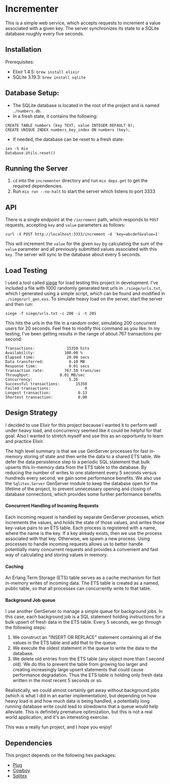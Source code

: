# Incrementer

This is a simple web service, which accepts requests to increment a value associated with a given key. The server synchronizes its state to a SQLite database roughly every five seconds.

## Installation

Prerequisites:
- Elixir 1.4.5: `brew install elixir`
- SQLite 3.19.3: `brew install sqlite`

## Database Setup:
- The SQLite database is located in the root of the project and is named `./numbers.db`.
- In a fresh state, it contains the following:
```
CREATE TABLE numbers (key TEXT, value INTEGER DEFAULT 0);
CREATE UNIQUE INDEX numbers_key_index ON numbers (key);
```
- If needed, the database can be reset to a fresh state:
```
iex -S mix
Database.Utils.reset()
```

## Running the Server
1. `cd` into the `incrementer` directory and run `mix deps.get` to get the required dependencies.
2. Run `mix run --no-halt` to start the server which listens to port 3333

## API
There is a single endpoint at the `/increment` path, which responds to `POST` requests, accepting `key` and `value` parameters as follows:
```
curl -X POST http://localhost:3333/increment -d 'key=abcdef&value=1'
```
This will increment the `value` for the given `key` by calculating the sum of
the `value` parameter and all previously submitted values associated with
this `key`. The server will sync to the database about every 5 seconds.

## Load Testing
I used a tool called [siege](https://www.joedog.org/siege-home/) for load testing this project in development. I've included a file with 1000 randomly generated test urls in `./siege/urls.txt`, which I generated using a simple script, which can be found and modified in `./siege/url_gen.exs`. To simulate heavy load on the server, start the server and then run:
```
siege -f siege/urls.txt -c 200 -i -t 20S
```

This hits the urls in the file in a random order, simulating 200 concurrent users for 20 seconds. Feel free to modify this command as you like. In my testing, I've been getting results in the range of about 767 transactions per second:

```
Transactions:		       15350 hits
Availability:		      100.00 %
Elapsed time:		       20.00 secs
Data transferred:	        0.10 MB
Response time:		        0.01 secs
Transaction rate:	      767.50 trans/sec
Throughput:		        0.01 MB/sec
Concurrency:		        5.26
Successful transactions:       15350
Failed transactions:	           0
Longest transaction:	        0.13
Shortest transaction:	        0.00
```

## Design Strategy
I decided to use Elixir for this project because I wanted it to perform well under heavy load, and concurrency seemed like it could be helpful for that goal. Also I wanted to stretch myself and use this as an opportunity to learn and practice Elixir.

The high level summary is that we use GenServer processes for fast in-memory storing of state and then write the data to a shared ETS table. We defer the data persistence step to a periodic SQL statement that bulk upserts this in-memory data from the ETS table to the database. By reducing the number of writes to one statement every 5 seconds versus hundreds every second, we gain some performance benefits. We also use the `Sqlitex.Server` GenServer module to keep the database open for the lifetime of the project, to prevent unnecessary opening and closing of database connections, which provides some further performance benefits.

#### Concurrent Handling of Incoming Requests
Each incoming request is handled by separate GenServer processes, which increments the values, and holds the state of those values, and writes those key-value pairs to an ETS table. Each process is registered with a name, where the name is the key. If a key already exists, then we use the process associated with that key. Otherwise, we spawn a new process. Using processes to handle incoming requests allows us to better handle potentially many concurrent requests and provides a convenient and fast way of calculating and storing values in memory.

#### Caching
An Erlang Term Storage (ETS) table serves as a cache mechanism for fast in-memory writes of incoming data. The ETS table is created as a named, public table, so that all processes can concurrently write to that table.

#### Background Job queue
I use another GenServer to manage a simple queue for background jobs. In this case, each background job is a SQL statement holding instructions for a bulk upsert of fresh data in the ETS table. Every 5 seconds, we go through the following steps:
1. We construct an "INSERT OR REPLACE" statement containing all of the values in the ETS table and add that to the queue.
2. We execute the oldest statement in the queue to write the data to the database.
3. We delete old entries from the ETS table (any object more than 1 second old). We do this to prevent the table from growing too larger and creating increasingly large upsert statements that could cause performance degradation. Thus the ETS table is holding only fresh data written in the most recent 5 seconds or so.

Realistically, we could almost certainly get away without background jobs (which is what I did in an earlier implementation), but depending on how heavy load is and how much data is being handled, a potentially long running database write could lead to slowdowns that a queue would help alleviate. This is definitely premature optimization, but this is not a real world application, and it's an interesting exercise.

This was a really fun project, and I hope you enjoy!

## Dependencies
This project depends on the following hex packages:
- [Plug](https://github.com/elixir-lang/plug)
- [Cowboy](https://github.com/ninenines/cowboy)
- [Sqlitex](https://github.com/mmmries/sqlitex)
